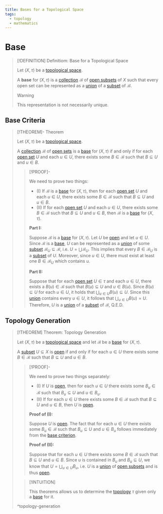 ```yaml
---
title: Bases for a Topological Space
tags:
  - topology
  - mathematics
---
```


# Base

>[!DEFINITION] Definitiom: Base for a Topological Space
>
>Let $(X, \tau)$ be a [topological space](../Topological%20Spaces/index.md).
>
>A **base** for $(X,\tau)$ is a [collection](../../Set%20Theory/Collections/index.md) $\mathcal{B}$ of [open subsets](../Topological%20Spaces/Open%20Sets.md) of $X$ such that every open set can be represented as a [union](../../Set%20Theory/Collections/Operations%20with%20Collections.md) of a [subset](../../Set%20Theory/index.md) of $\mathcal{B}$.
>
>>[!WARNING]
>>
>>This representation is not necessarily unique.
>>

## Base Criteria

>[!THEOREM]- Theorem
>
>Let $(X, \tau)$ be a [topological space](../Topological%20Spaces/index.md).
>
>A [collection](../../Set%20Theory/Collections/index.md) $\mathcal{B}$ of [open sets](../Topological%20Spaces/Open%20Sets.md) is a [base](./index.md) for $(X, \tau)$ if and only if for each [open set](../Topological%20Spaces/Open%20Sets.md) $U$ and each $u \in U$, there exists some $B \in \mathcal{B}$ such that $B \subseteq U$ and $u \in B$.
>
>>[!PROOF]-
>>
>>We need to prove two things:
>>- (I) If $\mathcal{B}$ is a [base](./index.md) for $(X, \tau)$, then for each [open set](../Topological%20Spaces/Open%20Sets.md) $U$ and each $u \in U$, there exists some $B \in \mathcal{B}$ such that $B \subseteq U$ and $u \in B$.
>>- (II) If for each [open set](../Topological%20Spaces/Open%20Sets.md) $U$ and each $u \in U$, there exists some $B \in \mathcal{B}$ such that $B \subseteq U$ and $u \in B$, then $\mathcal{B}$ is a  [base](./index.md) for $(X, \tau)$.
>>
>>**Part I:**
>>
>>Suppose $\mathcal{B}$ is a [base](Base%20for%20a%20Topological%20Space.md) for $(X, \tau)$. Let $U$ be [open](../Topological%20Spaces/Open%20Sets.md) and let $u \in U$. Since $\mathcal{B}$ is a [base](Base%20for%20a%20Topological%20Space.md), $U$ can be represented as a [union](../../Set%20Theory/Collections/Operations%20with%20Collections.md) of some [subset](../../Set%20Theory/index.md) $\mathcal{B}_U \subseteq \mathcal{B}$, i.e. $U = \bigcup \mathcal{B}_U$. This implies that every $B \in \mathcal{B}_U$ is a [subset](../../Set%20Theory/index.md) of $U$. Moreover, since $u \in U$, there must exist at least one $B \in \mathcal{B}_U$ which contains $u$.
>>
>>**Part II:**
>>
>>Suppose that for each [open set](../Topological%20Spaces/Open%20Sets.md) $U \in \tau$ and each $u \in U$, there exists a $B(u) \in \mathcal{B}$ such that $B(u) \subseteq U$ and $u \in B(u)$. Since $B(u) \subseteq U$ for each $u \in U$, it holds that $\bigcup_{u \in U} B(u) \subseteq U$. Since this [union](../../Set%20Theory/Collections/Operations%20with%20Collections.md) contains every $u \in U$, it follows that $\bigcup_{u \in U} B(u) = U$. Therefore, $U$ is a [union](../../Set%20Theory/Collections/Operations%20with%20Collections.md) of a [subset](../../Set%20Theory/index.md) of $\mathcal{B}$, Q.E.D.
>>
>

## Topology Generation

>[!THEOREM] Theorem: Topology Generation
>
>Let $(X, \tau)$ be a [topological space](../Topological%20Spaces/index.md) and let $\mathcal{B}$ be a [base](./index.md) for $(X, \tau)$.
>
>A [subset](../../Set%20Theory/index.md) $U \subseteq X$ is [open](../Topological%20Spaces/Open%20Sets.md) if and only if for each $u \in U$ there exists some $B \in \mathcal{B}$ such that $B \subseteq U$ and $u \in B$.
>
>>[!PROOF]-
>>
>>We need to prove two things separately:
>>- (I) If $U$ is [open](../Topological%20Spaces/Open%20Sets.md), then for each $u \in U$ there exists some $B_u \in \mathcal{B}$ such that $B_u \subseteq U$ and $u \in B_u$.
>>- (II) If for each $u \in U$ there exists some $B \in \mathcal{B}$ such that $B \subseteq U$ and $u \in B$, then $U$ is [open](../Topological%20Spaces/Open%20Sets.md).
>>
>>**Proof of (I):**
>>
>>Suppose $U$ is [open](../Topological%20Spaces/Open%20Sets.md). The fact that for each $u \in U$ there exists some $B_u \in \mathcal{B}$ such that $B_u \subseteq U$ and $u \in B_u$ follows immediately from the [base criterion](./index.md).
>>
>>**Proof of (II):**
>>
>>Suppose that for each $u \in U$ there exists some $B \in \mathcal{B}$ such that $B \subseteq U$ and $u \in B$. Since $u$ is contained in $B_u$ and $B_u \subseteq U$, we know that $U = \bigcup_{u \in U} B_u$, i.e. $U$ is a [union](../../Set%20Theory/Set%20Operations.md) of [open subsets](../Topological%20Spaces/Open%20Sets.md) and is thus [open](../Topological%20Spaces/Open%20Sets.md).
>>
>
>>[!INTUITION]
>>
>>This theorems allows us to determine the [topology](../Topological%20Spaces/index.md) $\tau$ given only a [base](./index.md) for it.
>>
>
>^topology-generation
>
